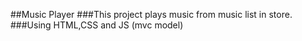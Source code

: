 ##Music Player
###This project plays music from music list in store.
###Using HTML,CSS and JS (mvc model)
